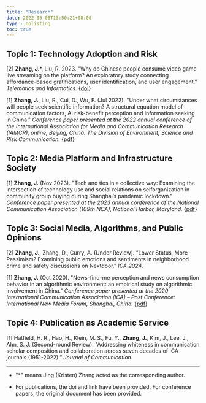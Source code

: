 ```yaml
---
title: "Research"
date: 2022-05-06T13:50:21+08:00
type : nolisting
toc: true
---
```

## Topic 1: Technology Adoption and Risk

[2] **Zhang, J.***, Liu, R. 2023. "Why do Chinese people consume video game live streaming on the platform? An exploratory study connecting affordance-based gratifications, user identification, and user engagement."  *Telematics and Informatics.* {[doi](https://doi.org/10.1016/j.tele.2023.102075)}

[1] **Zhang, J.**, Liu, R., Cui, D., Wu, F. (Jul 2022). "Under what circumstances will people seek scientific information? A structural equation model of communication factors, AI risk-benefit perception and information seeking in China." *Conference paper presented at the 2022 annual conference of the International Association for Media and Communication Research (IAMCR), online, Beijing, China. The Division of Environment, Science and Risk Communication.* {[pdf](https://kristenjz.com/file/IAMCR_2022_ScienceComm.pdf)}

## Topic 2: Media Platform and Infrastructure Society

[1] **Zhang, J.** (Nov 2023). "Tech and ties in a collective way: Examining the intersection of technology use and social relations on selforganization in community group buying during Shanghai’s pandemic lockdown." *Conference paper presented at the 2023 annual conference of the National Communication Association (109th NCA), National Harbor, Maryland.* {[pdf](https://kristenjz.com/file/NCA2023_Technologyuse.pdf)}

## Topic 3: Social Media, Algorithms, and Public Opinions

[2] **Zhang, J.**, Zhang, D., Curry, A. (Under Review). ”Lower Status, More Pessimism? Examining public emotions and sentiments in neighborhood crime and safety discussions on Nextdoor.” *ICA 2024*.

[1] **Zhang, J.** (Oct 2020). "News-find-me perception and news consumption behavior in an algorithmic environment: an empirical study on algorithmic involvement in China." *Conference paper presented at the 2020 International Communication Association (ICA) – Post Conference: International New Media Forum, Shanghai, China.* {[pdf](https://kristenjz.com/file/ICApost2020_NewMedia.pdf)}

## Topic 4: Publication as Academic Service

[1] Hatfield, H. R., Hao, H., Klein, M. S., Fu, Y., **Zhang, J.**, Kim, J., Lee, J., Ahn, S. J. (Second-round Review). "Addressing whiteness in communication scholar composition and collaboration across seven decades of ICA journals (1951-2022).” *Journal of Communication.*

---

- "*" means Jing (Kristen) Zhang acted as the corresponding author.

- For publications, the doi and link have been provided. For conference papers, the original document has been provided.




